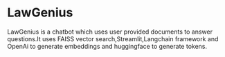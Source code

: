 # LawGenius
LawGenius is a chatbot which uses user provided documents to answer questions.It uses FAISS vector search,Streamlit,Langchain framework and OpenAi to generate embeddings and huggingface to generate tokens.
